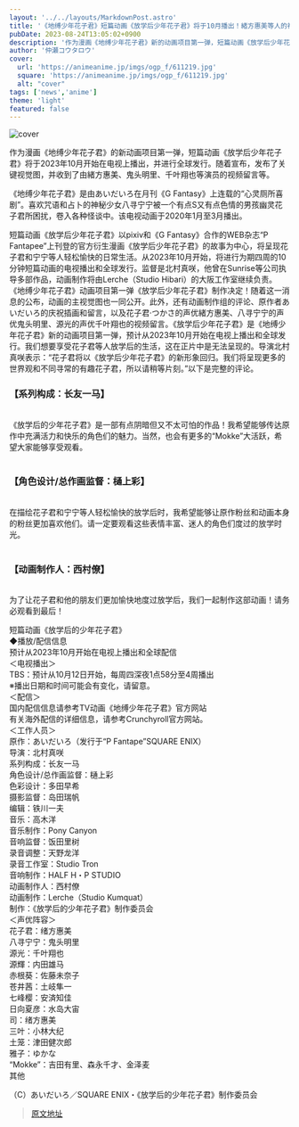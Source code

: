 ```yaml
---
layout: '../../layouts/MarkdownPost.astro'
title: '《地缚少年花子君》短篇动画《放学后少年花子君》将于10月播出！緒方惠美等人的视频留言已到达'
pubDate: 2023-08-24T13:05:02+0900
description: '作为漫画《地缚少年花子君》新的动画项目第一弹，短篇动画《放学后少年花子君》将于2023年10月开始电视播出，并进行全球配信。'
author: '仲瀬コウタロウ'
cover:
  url: 'https://animeanime.jp/imgs/ogp_f/611219.jpg'
  square: 'https://animeanime.jp/imgs/ogp_f/611219.jpg'
  alt: "cover"
tags: ['news','anime']
theme: 'light'
featured: false
---
```

![cover](https://animeanime.jp/imgs/ogp_f/611219.jpg)

作为漫画《地缚少年花子君》的新动画项目第一弹，短篇动画《放学后少年花子君》将于2023年10月开始在电视上播出，并进行全球发行。随着宣布，发布了关键视觉图，并收到了由緒方惠美、鬼头明里、千叶翔也等演员的视频留言等。

《地缚少年花子君》是由あいだいろ在月刊《G Fantasy》上连载的“心灵厕所喜剧”。喜欢咒语和占卜的神秘少女八寻宁宁被一个有点S又有点色情的男孩幽灵花子君所困扰，卷入各种怪谈中。该电视动画于2020年1月至3月播出。

短篇动画《放学后少年花子君》以pixiv和《G Fantasy》合作的WEB杂志“P Fantapee”上刊登的官方衍生漫画《放学后少年花子君》的故事为中心，将呈现花子君和宁宁等人轻松愉快的日常生活。从2023年10月开始，将进行为期四周的10分钟短篇动画的电视播出和全球发行。监督是北村真咲，他曾在Sunrise等公司执导多部作品，动画制作将由Lerche（Studio Hibari）的大阪工作室继续负责。
《地缚少年花子君》动画项目第一弹《放学后少年花子君》制作决定！随着这一消息的公布，动画的主视觉图也一同公开。此外，还有动画制作组的评论、原作者あいだいろ的庆祝插画和留言，以及花子君·つかさ的声优緒方惠美、八寻宁宁的声优鬼头明里、源光的声优千叶翔也的视频留言。《放学后少年花子君》是《地缚少年花子君》新的动画项目第一弹，预计从2023年10月开始在电视上播出和全球发行。我们想要享受花子君等人放学后的生活，这在正片中是无法呈现的。导演北村真咲表示：“花子君将以《放学后少年花子君》的新形象回归。我们将呈现更多的世界观和不同寻常的有趣花子君，所以请稍等片刻。”以下是完整的评论。
<h3 class="subtitle">【系列构成：长友一马】</h3><br>《放学后的少年花子君》是一部有点阴暗但又不太可怕的作品！我希望能够传达原作中充满活力和快乐的角色们的魅力。当然，也会有更多的“Mokke”大活跃，希望大家能够享受观看。 <br><br><h3 class="subtitle">【角色设计/总作画监督：樋上彩】</h3><br>在描绘花子君和宁宁等人轻松愉快的放学后时，我希望能够让原作粉丝和动画本身的粉丝更加喜欢他们。请一定要观看这些表情丰富、迷人的角色们度过的放学时光。 <br><br><h3 class="subtitle">【动画制作人：西村僚】</h3><br>为了让花子君和他的朋友们更加愉快地度过放学后，我们一起制作这部动画！请务必观看到最后！<br><div class="enclosure"><p>短篇动画《放学后的少年花子君》<br>◆播放/配信信息<br>预计从2023年10月开始在电视上播出和全球配信<br>＜电视播出＞<br>TBS：预计从10月12日开始，每周四深夜1点58分至4周播出<br>※播出日期和时间可能会有变化，请留意。 <br>＜配信＞<br>国内配信信息请参考TV动画《地缚少年花子君》官方网站<br>有关海外配信的详细信息，请参考Crunchyroll官方网站。 <br>＜工作人员＞<br>原作：あいだいろ（发行于“P Fantape”SQUARE ENIX）<br>导演：北村真咲<br>系列构成：长友一马<br>角色设计/总作画监督：樋上彩<br>色彩设计：多田早希<br>摄影监督：岛田瑞帆<br>编辑：铁川一夫<br>音乐：高木洋<br>音乐制作：Pony Canyon<br>音响监督：饭田里树<br>录音调整：天野龙洋<br>录音工作室：Studio Tron<br>音响制作：HALF H・P STUDIO<br>动画制作人：西村僚<br>动画制作：Lerche（Studio Kumquat）<br>制作：《放学后的少年花子君》制作委员会<br>＜声优阵容＞<br>花子君：绪方惠美<br>八寻宁宁：鬼头明里<br>源光：千叶翔也<br>源輝：内田雄马<br>赤根葵：佐藤未奈子<br>苍井茜：土岐隼一<br>七峰樱：安済知佳<br>日向夏彦：水岛大宙<br>司：绪方惠美<br>三叶：小林大纪<br>土笼：津田健次郎<br>雅子：ゆかな<br>“Mokke”：吉田有里、森永千才、金泽麦<br>其他</p></div><p>（C）あいだいろ／SQUARE ENIX・《放学后的少年花子君》制作委员会</p>

>[原文地址](https://animeanime.jp/article/2023/08/24/79475.html)  